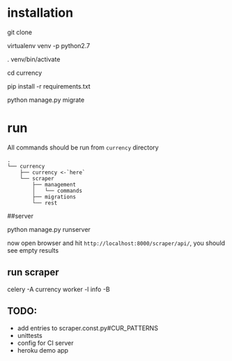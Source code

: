 # installation

git clone 

virtualenv venv -p python2.7

. venv/bin/activate

cd currency

pip install -r requirements.txt

python manage.py migrate


# run


All commands should be run from `currency` directory


    .
    └── currency
        ├── currency <-`here`
        └── scraper
            ├── management
            │   └── commands
            ├── migrations        
            └── rest
        


##server

python manage.py runserver

now open browser and hit `http://localhost:8000/scraper/api/`, you should see empty results

## run scraper

celery -A currency worker -l info -B


## TODO:
 - add entries to scraper.const.py#CUR_PATTERNS
 - unittests
 - config for CI server
 - heroku demo app
